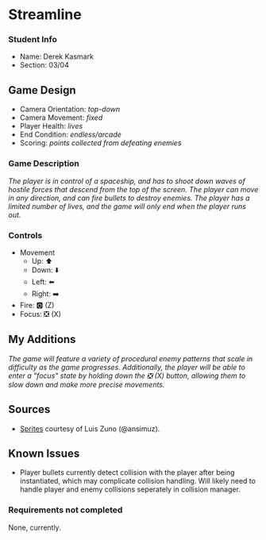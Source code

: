 # Streamline

### Student Info

-   Name: Derek Kasmark
-   Section: 03/04

## Game Design

-   Camera Orientation: _top-down_
-   Camera Movement: _fixed_
-   Player Health: _lives_
-   End Condition: _endless/arcade_
-   Scoring: _points collected from defeating enemies_

### Game Description

_The player is in control of a spaceship, and has to shoot down waves of hostile forces that descend from the top of the screen. The player can move in any direction, and can fire bullets to destroy enemies. The player has a limited number of lives, and the game will only end when the player runs out._

### Controls

-   Movement
    -   Up: ⬆️
    -   Down: ⬇️
    -   Left: ⬅️
    -   Right: ➡️
-   Fire: 🅾️ (Z)
-   Focus: ❎ (X)

## My Additions

_The game will feature a variety of procedural enemy patterns that scale in difficulty as the game progresses. Additionally, the player will be able to enter a "focus" state by holding down the ❎ (X) button, allowing them to slow down and make more precise movements._

## Sources

-   [Sprites](https://ansimuz.itch.io/spaceship-shooter-environment) courtesy of Luis Zuno (@ansimuz). 

## Known Issues

- Player bullets currently detect collision with the player after being instantiated, which may complicate collision handling. Will likely need to handle player and enemy collisions seperately in collision manager.

### Requirements not completed

None, currently.

